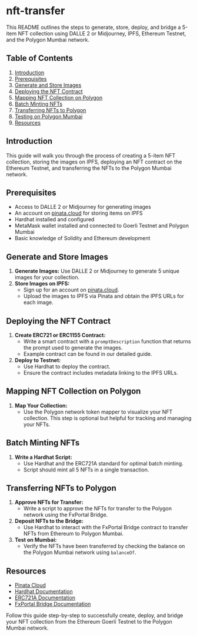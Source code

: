 # nft-transfer

This README outlines the steps to generate, store, deploy, and bridge a 5-item NFT collection using DALLE 2 or Midjourney, IPFS, Ethereum Testnet, and the Polygon Mumbai network.

## Table of Contents
1. [Introduction](#introduction)
2. [Prerequisites](#prerequisites)
3. [Generate and Store Images](#generate-and-store-images)
4. [Deploying the NFT Contract](#deploying-the-nft-contract)
5. [Mapping NFT Collection on Polygon](#mapping-nft-collection-on-polygon)
6. [Batch Minting NFTs](#batch-minting-nfts)
7. [Transferring NFTs to Polygon](#transferring-nfts-to-polygon)
8. [Testing on Polygon Mumbai](#testing-on-polygon-mumbai)
9. [Resources](#resources)

## Introduction
This guide will walk you through the process of creating a 5-item NFT collection, storing the images on IPFS, deploying an NFT contract on the Ethereum Testnet, and transferring the NFTs to the Polygon Mumbai network.

## Prerequisites
- Access to DALLE 2 or Midjourney for generating images
- An account on [pinata.cloud](https://pinata.cloud/) for storing items on IPFS
- Hardhat installed and configured
- MetaMask wallet installed and connected to Goerli Testnet and Polygon Mumbai
- Basic knowledge of Solidity and Ethereum development

## Generate and Store Images
1. **Generate Images:** Use DALLE 2 or Midjourney to generate 5 unique images for your collection.
2. **Store Images on IPFS:** 
   - Sign up for an account on [pinata.cloud](https://pinata.cloud/).
   - Upload the images to IPFS via Pinata and obtain the IPFS URLs for each image.

## Deploying the NFT Contract
1. **Create ERC721 or ERC1155 Contract:**
   - Write a smart contract with a `promptDescription` function that returns the prompt used to generate the images.
   - Example contract can be found in our detailed guide.
2. **Deploy to Testnet:**
   - Use Hardhat to deploy the contract.
   - Ensure the contract includes metadata linking to the IPFS URLs.

## Mapping NFT Collection on Polygon
1. **Map Your Collection:**
   - Use the Polygon network token mapper to visualize your NFT collection. This step is optional but helpful for tracking and managing your NFTs.

## Batch Minting NFTs
1. **Write a Hardhat Script:**
   - Use Hardhat and the ERC721A standard for optimal batch minting.
   - Script should mint all 5 NFTs in a single transaction.

## Transferring NFTs to Polygon
1. **Approve NFTs for Transfer:**
   - Write a script to approve the NFTs for transfer to the Polygon network using the FxPortal Bridge.
2. **Deposit NFTs to the Bridge:**
   - Use Hardhat to interact with the FxPortal Bridge contract to transfer NFTs from Ethereum to Polygon Mumbai.
3. **Test on Mumbai:**
   - Verify the NFTs have been transferred by checking the balance on the Polygon Mumbai network using `balanceOf`.

## Resources
- [Pinata Cloud](https://pinata.cloud/)
- [Hardhat Documentation](https://hardhat.org/getting-started/)
- [ERC721A Documentation](https://www.erc721a.org/)
- [FxPortal Bridge Documentation](https://docs.polygon.technology/docs/develop/ethereum-polygon/pos/getting-started/)

Follow this guide step-by-step to successfully create, deploy, and bridge your NFT collection from the Ethereum Goerli Testnet to the Polygon Mumbai network.
